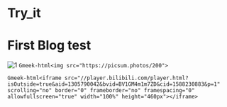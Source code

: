 # Try_it
# First Blog test

![1](https://github.com/DIO0v0/DIO0v0.github.io/assets/152008182/5843cea9-dfd8-48b4-a706-e54091114bad)
`Gmeek-html<img src="https://picsum.photos/200">`

`Gmeek-html<iframe src="//player.bilibili.com/player.html?isOutside=true&aid=1305790042&bvid=BV1GM4m1m7ZD&cid=1588230883&p=1" scrolling="no" border="0" frameborder="no" framespacing="0" allowfullscreen="true" width="100%" height="460px"></iframe>`
